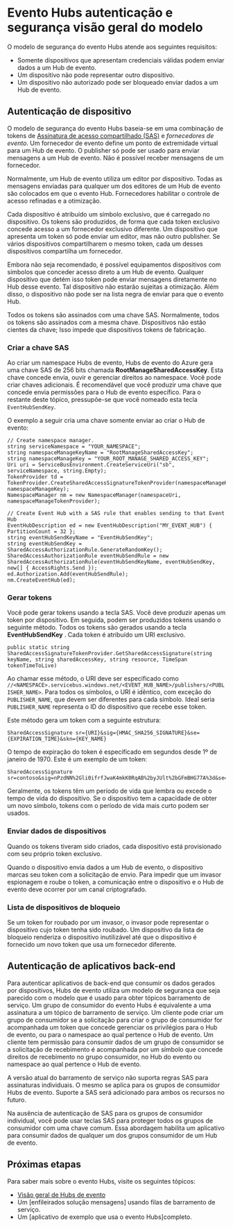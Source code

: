 <properties 
    pageTitle="Visão geral do modelo de segurança e autenticação de Hubs de evento | Microsoft Azure"
    description="Evento Hubs autenticação e segurança visão geral do modelo."
    services="event-hubs"
    documentationCenter="na"
    authors="sethmanheim"
    manager="timlt"
    editor="" />
<tags 
    ms.service="event-hubs"
    ms.devlang="na"
    ms.topic="article"
    ms.tgt_pltfrm="na"
    ms.workload="na"
    ms.date="08/16/2016"
    ms.author="sethm;clemensv" />

# <a name="event-hubs-authentication-and-security-model-overview"></a>Evento Hubs autenticação e segurança visão geral do modelo

O modelo de segurança do evento Hubs atende aos seguintes requisitos:

- Somente dispositivos que apresentam credenciais válidas podem enviar dados a um Hub de evento.
- Um dispositivo não pode representar outro dispositivo.
- Um dispositivo não autorizado pode ser bloqueado enviar dados a um Hub de evento.

## <a name="device-authentication"></a>Autenticação de dispositivo

O modelo de segurança do evento Hubs baseia-se em uma combinação de tokens de [Assinatura de acesso compartilhado (SAS)](../service-bus-messaging/service-bus-shared-access-signature-authentication.md) e *fornecedores de evento*. Um fornecedor de evento define um ponto de extremidade virtual para um Hub de evento. O publisher só pode ser usado para enviar mensagens a um Hub de evento. Não é possível receber mensagens de um fornecedor.

Normalmente, um Hub de evento utiliza um editor por dispositivo. Todas as mensagens enviadas para qualquer um dos editores de um Hub de evento são colocados em que o evento Hub. Fornecedores habilitar o controle de acesso refinadas e a otimização.

Cada dispositivo é atribuído um símbolo exclusivo, que é carregado no dispositivo. Os tokens são produzidos, de forma que cada token exclusivo concede acesso a um fornecedor exclusivo diferente. Um dispositivo que apresenta um token só pode enviar um editor, mas não outro publisher. Se vários dispositivos compartilharem o mesmo token, cada um desses dispositivos compartilha um fornecedor.

Embora não seja recomendado, é possível equipamentos dispositivos com símbolos que conceder acesso direto a um Hub de evento. Qualquer dispositivo que detém isso token pode enviar mensagens diretamente no Hub desse evento. Tal dispositivo não estarão sujeitas a otimização. Além disso, o dispositivo não pode ser na lista negra de enviar para que o evento Hub.

Todos os tokens são assinados com uma chave SAS. Normalmente, todos os tokens são assinados com a mesma chave. Dispositivos não estão cientes da chave; Isso impede que dispositivos tokens de fabricação.

### <a name="create-the-sas-key"></a>Criar a chave SAS

Ao criar um namespace Hubs de evento, Hubs de evento do Azure gera uma chave SAS de 256 bits chamada **RootManageSharedAccessKey**. Esta chave concede envia, ouvir e gerenciar direitos ao namespace. Você pode criar chaves adicionais. É recomendável que você produzir uma chave que concede envia permissões para o Hub de evento específico. Para o restante deste tópico, pressupõe-se que você nomeado esta tecla `EventHubSendKey`.

O exemplo a seguir cria uma chave somente enviar ao criar o Hub de evento:

```
// Create namespace manager.
string serviceNamespace = "YOUR_NAMESPACE";
string namespaceManageKeyName = "RootManageSharedAccessKey";
string namespaceManageKey = "YOUR_ROOT_MANAGE_SHARED_ACCESS_KEY";
Uri uri = ServiceBusEnvironment.CreateServiceUri("sb", serviceNamespace, string.Empty);
TokenProvider td = TokenProvider.CreateSharedAccessSignatureTokenProvider(namespaceManageKeyName, namespaceManageKey);
NamespaceManager nm = new NamespaceManager(namespaceUri, namespaceManageTokenProvider);

// Create Event Hub with a SAS rule that enables sending to that Event Hub
EventHubDescription ed = new EventHubDescription("MY_EVENT_HUB") { PartitionCount = 32 };
string eventHubSendKeyName = "EventHubSendKey";
string eventHubSendKey = SharedAccessAuthorizationRule.GenerateRandomKey();
SharedAccessAuthorizationRule eventHubSendRule = new SharedAccessAuthorizationRule(eventHubSendKeyName, eventHubSendKey, new[] { AccessRights.Send });
ed.Authorization.Add(eventHubSendRule); 
nm.CreateEventHub(ed);
```

### <a name="generate-tokens"></a>Gerar tokens

Você pode gerar tokens usando a tecla SAS. Você deve produzir apenas um token por dispositivo. Em seguida, podem ser produzidos tokens usando o seguinte método. Todos os tokens são gerados usando a tecla **EventHubSendKey** . Cada token é atribuído um URI exclusivo.

```
public static string SharedAccessSignatureTokenProvider.GetSharedAccessSignature(string keyName, string sharedAccessKey, string resource, TimeSpan tokenTimeToLive)
```

Ao chamar esse método, o URI deve ser especificado como `//<NAMESPACE>.servicebus.windows.net/<EVENT_HUB_NAME>/publishers/<PUBLISHER_NAME>`. Para todos os símbolos, o URI é idêntico, com exceção do `PUBLISHER_NAME`, que devem ser diferentes para cada símbolo. Ideal seria `PUBLISHER_NAME` representa o ID do dispositivo que recebe esse token.

Este método gera um token com a seguinte estrutura:

```
SharedAccessSignature sr={URI}&sig={HMAC_SHA256_SIGNATURE}&se={EXPIRATION_TIME}&skn={KEY_NAME}
```

O tempo de expiração do token é especificado em segundos desde 1º de janeiro de 1970. Este é um exemplo de um token:

```
SharedAccessSignature sr=contoso&sig=nPzdNN%2Gli0ifrfJwaK4mkK0RqAB%2byJUlt%2bGFmBHG77A%3d&se=1403130337&skn=RootManageSharedAccessKey
```

Geralmente, os tokens têm um período de vida que lembra ou excede o tempo de vida do dispositivo. Se o dispositivo tem a capacidade de obter um novo símbolo, tokens com o período de vida mais curto podem ser usados.

### <a name="devices-sending-data"></a>Enviar dados de dispositivos

Quando os tokens tiveram sido criados, cada dispositivo está provisionado com seu próprio token exclusivo.

Quando o dispositivo envia dados a um Hub de evento, o dispositivo marcas seu token com a solicitação de envio. Para impedir que um invasor espionagem e roube o token, a comunicação entre o dispositivo e o Hub de evento deve ocorrer por um canal criptografado.

### <a name="blacklisting-devices"></a>Lista de dispositivos de bloqueio

Se um token for roubado por um invasor, o invasor pode representar o dispositivo cujo token tenha sido roubado. Um dispositivo da lista de bloqueio renderiza o dispositivo inutilizável até que o dispositivo é fornecido um novo token que usa um fornecedor diferente.

## <a name="authentication-of-back-end-applications"></a>Autenticação de aplicativos back-end

Para autenticar aplicativos de back-end que consumir os dados gerados por dispositivos, Hubs de evento utiliza um modelo de segurança que seja parecido com o modelo que é usado para obter tópicos barramento de serviço. Um grupo de consumidor do evento Hubs é equivalente a uma assinatura a um tópico de barramento de serviço. Um cliente pode criar um grupo de consumidor se a solicitação para criar o grupo de consumidor for acompanhada um token que concede gerenciar os privilégios para o Hub de evento, ou para o namespace ao qual pertence o Hub de evento. Um cliente tem permissão para consumir dados de um grupo de consumidor se a solicitação de recebimento é acompanhada por um símbolo que concede direitos de recebimento no grupo consumidor, no Hub do evento ou namespace ao qual pertence o Hub de evento.

A versão atual do barramento de serviço não suporta regras SAS para assinaturas individuais. O mesmo se aplica para os grupos de consumidor Hubs de evento. Suporte a SAS será adicionado para ambos os recursos no futuro.

Na ausência de autenticação de SAS para os grupos de consumidor individual, você pode usar teclas SAS para proteger todos os grupos de consumidor com uma chave comum. Essa abordagem habilita um aplicativo para consumir dados de qualquer um dos grupos consumidor de um Hub de evento.

## <a name="next-steps"></a>Próximas etapas

Para saber mais sobre o evento Hubs, visite os seguintes tópicos:

- [Visão geral de Hubs de evento]
- Um [enfileirados solução mensagens] usando filas de barramento de serviço.
- Um [aplicativo de exemplo que usa o evento Hubs]completo.

[Visão geral de Hubs de evento]: event-hubs-overview.md
[aplicativo de exemplo que usa Hubs de evento]: https://code.msdn.microsoft.com/Service-Bus-Event-Hub-286fd097
[enfileirados solução de mensagens]: ../service-bus-messaging/service-bus-dotnet-multi-tier-app-using-service-bus-queues.md
 
